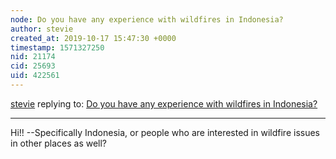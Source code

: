 ```yaml
---
node: Do you have any experience with wildfires in Indonesia?
author: stevie
created_at: 2019-10-17 15:47:30 +0000
timestamp: 1571327250
nid: 21174
cid: 25693
uid: 422561
---
```




[stevie](../profile/stevie) replying to: [Do you have any experience with wildfires in Indonesia?](../notes/zengirl2/10-16-2019/do-you-have-any-experience-with-wildfires-in-indonesia)

----
Hi!! --Specifically Indonesia, or people who are interested in wildfire issues in other places as well? 
